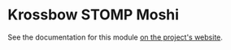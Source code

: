 # Krossbow STOMP Moshi

See the documentation for this module [on the project's website](https://joffrey-bion.github.io/krossbow/stomp/conversions/moshi/).
